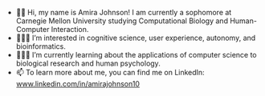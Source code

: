 - 👋🏾 Hi, my name is Amira Johnson! I am currently a sophomore at Carnegie Mellon University studying Computational Biology and Human-Computer Interaction.
- 👩🏾‍🔬 I’m interested in cognitive science, user experience, autonomy, and bioinformatics.
- 👩🏾‍🏫 I’m currently learning about the applications of computer science to biological research and human psychology.
- 📫 To learn more about me, you can find me on LinkedIn: www.linkedin.com/in/amirajohnson10

<!---
amirajohnson/amirajohnson is a ✨ special ✨ repository because its `README.md` (this file) appears on your GitHub profile.
You can click the Preview link to take a look at your changes.
--->
